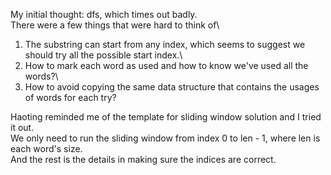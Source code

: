 My initial thought: dfs, which times out badly.\
There were a few things that were hard to think of\
1. The substring can start from any index, which seems to suggest we should try all the possible start index.\
2. How to mark each word as used and how to know we've used all the words?\
3. How to avoid copying the same data structure that contains the usages of words for each try?

Haoting reminded me of the template for sliding window solution and I tried it out.\
We only need to run the sliding window from index 0 to len - 1, where len is each word's size.\
And the rest is the details in making sure the indices are correct.